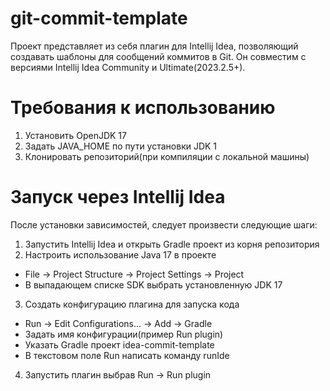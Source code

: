 # git-commit-template

Проект представляет из себя плагин для Intellij Idea, позволяющий создавать шаблоны для сообщений коммитов в Git. Он совместим с версиями Intellij Idea Community и Ultimate(2023.2.5+). 

# Требования к использованию

1. Установить OpenJDK 17
2. Задать JAVA_HOME по пути установки JDK 1
3. Клонировать репозиторий(при компиляции с локальной машины)

# Запуск через Intellij Idea

После установки зависимостей, следует произвести следующие шаги:
1. Запустить Intellij Idea и открыть Gradle проект из корня репозитория
2. Настроить использование Java 17 в проекте
- File -> Project Structure -> Project Settings -> Project
- В выпадающем списке SDK выбрать установленную JDK 17
3. Создать конфигурацию плагина для запуска кода
- Run -> Edit Configurations... -> Add -> Gradle
- Задать имя конфигурации(пример Run plugin)
- Указать Gradle проект idea-commit-template
- В текстовом поле Run написать команду runIde
4. Запустить плагин выбрав Run -> Run plugin

